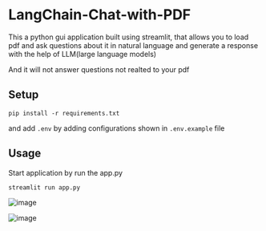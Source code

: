 # LangChain-Chat-with-PDF

This a python gui application built using streamlit, that allows you to load pdf and ask questions about it in natural language and generate a response with the help of LLM(large language models)

And it will not answer questions not realted to your pdf

## Setup

```
pip install -r requirements.txt
```

and add ```.env``` by adding configurations shown in ```.env.example``` file

## Usage

Start application by run the app.py
```
streamlit run app.py
```

![image](https://github.com/NirmalVignu/LangChain-Chat-with-PDF/assets/70325804/1b08f01d-2bc2-4fe7-b1ac-7ed0b3e3d20c)


![image](https://github.com/NirmalVignu/LangChain-Chat-with-PDF/assets/70325804/a1c39bd3-c7b7-415f-9e45-7e5376990dba)


